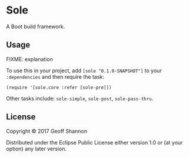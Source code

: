 # Sole

A Boot build framework.

## Usage

FIXME: explanation

To use this in your project, add `[sole "0.1.0-SNAPSHOT"]` to your `:dependencies`
and then require the task:

    (require '[sole.core :refer [sole-pre]])

Other tasks include: `sole-simple`, `sole-post`, `sole-pass-thru`.

## License

Copyright © 2017 Geoff Shannon

Distributed under the Eclipse Public License either version 1.0 or (at
your option) any later version.
